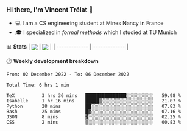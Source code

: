 ### Hi there, I'm Vincent Trélat 👋
 - 💻 I am a CS engineering student at Mines Nancy in France
 - 🎓 I specialized in *formal methods* which I studied at TU Munich

📊 **Stats**
| <img align="center" src="https://github-readme-stats.vercel.app/api?username=VTrelat&show_icons=true&include_all_commits=true&theme=buefy&hide_border=true" /> | <img align="center" src="https://github-readme-stats.vercel.app/api/top-langs/?username=VTrelat&layout=compact&theme=buefy&hide_border=true&exclude_repo=ElevatorSimulator" /> |
| ------------- | ------------- |

🕑 **Weekly development breakdown**
<!--START_SECTION:waka-->

```text
From: 02 December 2022 - To: 06 December 2022

Total Time: 6 hrs 1 min

TeX          3 hrs 36 mins   ███████████████░░░░░░░░░░   59.98 %
Isabelle     1 hr 16 mins    █████▒░░░░░░░░░░░░░░░░░░░   21.07 %
Python       28 mins         ██░░░░░░░░░░░░░░░░░░░░░░░   07.83 %
Bash         25 mins         █▓░░░░░░░░░░░░░░░░░░░░░░░   07.16 %
JSON         8 mins          ▓░░░░░░░░░░░░░░░░░░░░░░░░   02.25 %
CSS          2 mins          ▒░░░░░░░░░░░░░░░░░░░░░░░░   00.83 %
```

<!--END_SECTION:waka-->
